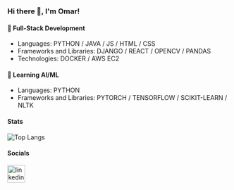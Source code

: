 ### Hi there 👋, I'm Omar!

#### 🔭 Full-Stack Development
  
- Languages: PYTHON / JAVA / JS / HTML / CSS
- Frameworks and Libraries: DJANGO / REACT / OPENCV / PANDAS
- Technologies: DOCKER / AWS EC2

#### 🌱 Learning AI/ML

- Languages: PYTHON
- Frameworks and Libraries: PYTORCH / TENSORFLOW / SCIKIT-LEARN / NLTK

#### Stats
![Top Langs](https://github-readme-stats.vercel.app/api/top-langs/?username=ojomaa&layout=compact)

#### Socials
[<img src='https://cdn.jsdelivr.net/npm/simple-icons@3.0.1/icons/linkedin.svg' alt='linkedin' height='40'>](https://www.linkedin.com/in/omarjomaa/)  
